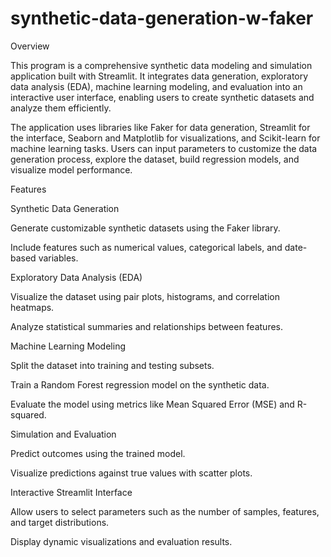 # synthetic-data-generation-w-faker

Overview

This program is a comprehensive synthetic data modeling and simulation application built with Streamlit. It integrates data generation, exploratory data analysis (EDA), machine learning modeling, and evaluation into an interactive user interface, enabling users to create synthetic datasets and analyze them efficiently.

The application uses libraries like Faker for data generation, Streamlit for the interface, Seaborn and Matplotlib for visualizations, and Scikit-learn for machine learning tasks. Users can input parameters to customize the data generation process, explore the dataset, build regression models, and visualize model performance.

Features

Synthetic Data Generation

Generate customizable synthetic datasets using the Faker library.

Include features such as numerical values, categorical labels, and date-based variables.

Exploratory Data Analysis (EDA)

Visualize the dataset using pair plots, histograms, and correlation heatmaps.

Analyze statistical summaries and relationships between features.

Machine Learning Modeling

Split the dataset into training and testing subsets.

Train a Random Forest regression model on the synthetic data.

Evaluate the model using metrics like Mean Squared Error (MSE) and R-squared.

Simulation and Evaluation

Predict outcomes using the trained model.

Visualize predictions against true values with scatter plots.

Interactive Streamlit Interface

Allow users to select parameters such as the number of samples, features, and target distributions.

Display dynamic visualizations and evaluation results.

